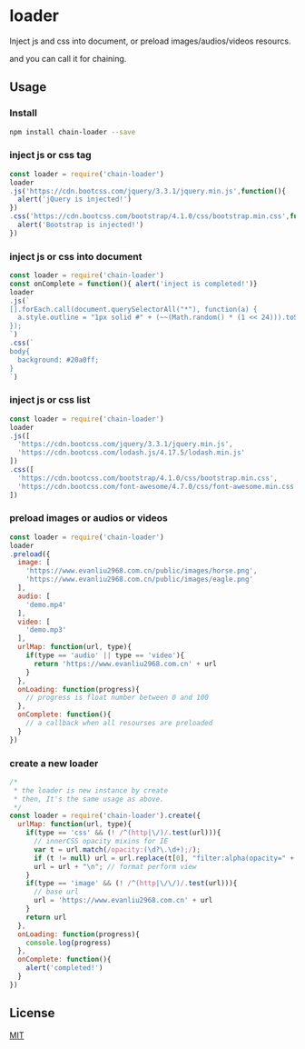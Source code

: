 # loader

Inject js and css into document, or preload images/audios/videos resourcs.

and you can call it for chaining.

## Usage

### Install
```bash
npm install chain-loader --save
```

### inject js or css tag
```javascript
const loader = require('chain-loader')
loader
.js('https://cdn.bootcss.com/jquery/3.3.1/jquery.min.js',function(){
  alert('jQuery is injected!')
})
.css('https://cdn.bootcss.com/bootstrap/4.1.0/css/bootstrap.min.css',function(){
  alert('Bootstrap is injected!')
})
```

### inject js or css into document
```javascript
const loader = require('chain-loader')
const onComplete = function(){ alert('inject is completed!')}
loader
.js(`
[].forEach.call(document.querySelectorAll("*"), function(a) {
  a.style.outline = "1px solid #" + (~~(Math.random() * (1 << 24))).toString(16)
});
`)
.css(`
body{
  background: #20a0ff;
}
`)
```

### inject js or css list
```javascript
const loader = require('chain-loader')
loader
.js([
  'https://cdn.bootcss.com/jquery/3.3.1/jquery.min.js',
  'https://cdn.bootcss.com/lodash.js/4.17.5/lodash.min.js'
])
.css([
  'https://cdn.bootcss.com/bootstrap/4.1.0/css/bootstrap.min.css',
  'https://cdn.bootcss.com/font-awesome/4.7.0/css/font-awesome.min.css'
])
```

### preload images or audios or videos 
```javascript
const loader = require('chain-loader')
loader
.preload({
  image: [
    'https://www.evanliu2968.com.cn/public/images/horse.png',
    'https://www.evanliu2968.com.cn/public/images/eagle.png'
  ],
  audio: [
    'demo.mp4'
  ],
  video: [
    'demo.mp3'
  ],
  urlMap: function(url, type){
    if(type == 'audio' || type == 'video'){
      return 'https://www.evanliu2968.com.cn' + url
    }
  },
  onLoading: function(progress){
    // progress is float number between 0 and 100
  },
  onComplete: function(){
    // a callback when all resourses are preloaded
  }
})
```

### create a new loader
```javascript
/*
 * the loader is new instance by create
 * then, It's the same usage as above.
 */
const loader = require('chain-loader').create({
  urlMap: function(url, type){
    if(type == 'css' && (! /^(http|\/)/.test(url))){
      // innerCSS opacity mixins for IE
      var t = url.match(/opacity:(\d?\.\d+);/);
      if (t != null) url = url.replace(t[0], "filter:alpha(opacity=" + parseFloat(t[1]) * 100 + ")")
      url = url + "\n"; // format perform view
    }
    if(type == 'image' && (! /^(http|\/\/)/.test(url))){
      // base url
      url = 'https://www.evanliu2968.com.cn' + url
    }
    return url
  },
  onLoading: function(progress){
    console.log(progress)
  },
  onComplete: function(){
    alert('completed!')
  }
})
```

## License

[MIT](LICENSE)